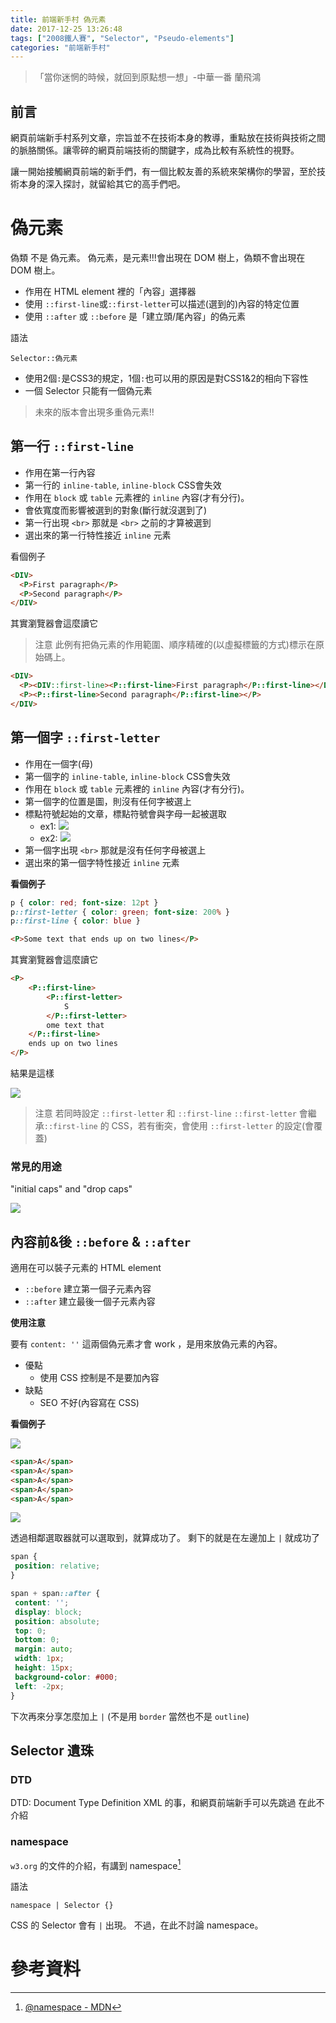 ```yaml
---
title: 前端新手村 偽元素
date: 2017-12-25 13:26:48
tags: ["2008鐵人賽", "Selector", "Pseudo-elements"]
categories: "前端新手村"
---
```

> 「當你迷惘的時候，就回到原點想一想」-中華一番 蘭飛鴻

## 前言

網頁前端新手村系列文章，宗旨並不在技術本身的教導，重點放在技術與技術之間的脈胳關係。讓零碎的網頁前端技術的關鍵字，成為比較有系統性的視野。

讓一開始接觸網頁前端的新手們，有一個比較友善的系統來架構你的學習，至於技術本身的深入探討，就留給其它的高手們吧。

# 偽元素

偽類 不是 偽元素。
偽元素，是元素!!!會出現在 DOM 樹上，偽類不會出現在 DOM 樹上。

- 作用在 HTML element 裡的「內容」選擇器
- 使用 `::first-line`或`::first-letter`可以描述(選到的)內容的特定位置
- 使用 `::after` 或 `::before` 是「建立頭/尾內容」的偽元素

語法

```
Selector::偽元素
```

- 使用2個`:`是CSS3的規定，1個`:`也可以用的原因是對CSS1&2的相向下容性
- 一個 Selector 只能有一個偽元素

> 未來的版本會出現多重偽元素!!

## 第一行 `::first-line`

- 作用在第一行內容
- 第一行的 `inline-table`, `inline-block` CSS會失效
- 作用在 `block` 或 `table` 元素裡的 `inline` 內容(才有分行)。
- 會依寬度而影響被選到的對象(斷行就沒選到了)
- 第一行出現 `<br>` 那就是 `<br>` 之前的才算被選到
- 選出來的第一行特性接近 `inline` 元素

看個例子

```html
<DIV>
  <P>First paragraph</P>
  <P>Second paragraph</P>
</DIV>
```

其實瀏覽器會這麼讀它
> 注意
> 此例有把偽元素的作用範圍、順序精確的(以虛擬標籤的方式)標示在原始碼上。

```html
<DIV>
  <P><DIV::first-line><P::first-line>First paragraph</P::first-line></DIV::first-line></P>
  <P><P::first-line>Second paragraph</P::first-line></P>
</DIV>
```

## 第一個字 `::first-letter`

- 作用在一個字(母)
- 第一個字的 `inline-table`, `inline-block` CSS會失效
- 作用在 `block` 或 `table` 元素裡的 `inline` 內容(才有分行)。
- 第一個字的位置是圖，則沒有任何字被選上
- 標點符號起始的文章，標點符號會與字母一起被選取
    - ex1: ![](https://i.imgur.com/t9nk5TS.png)
    - ex2: ![](https://i.imgur.com/9Fswp9g.png)
- 第一個字出現 `<br>` 那就是沒有任何字母被選上
- 選出來的第一個字特性接近 `inline` 元素


**看個例子**

```css
p { color: red; font-size: 12pt }
p::first-letter { color: green; font-size: 200% }
p::first-line { color: blue }
```

```html
<P>Some text that ends up on two lines</P>
```

其實瀏覽器會這麼讀它

```html
<P>
    <P::first-line>
        <P::first-letter>
            S
        </P::first-letter>
        ome text that
    </P::first-line>
    ends up on two lines
</P>
```

結果是這樣

![](https://i.imgur.com/xCKbqdr.png)

> 注意
> 若同時設定 `::first-letter` 和 `::first-line`
> `::first-letter` 會繼承`::first-line` 的 CSS，若有衝突，會使用 `::first-letter` 的設定(會覆蓋)

### 常見的用途

"initial caps" and "drop caps"

![](https://i.imgur.com/8qTDKd3.png)

## 內容前&後 `::before` & `::after`

適用在可以裝子元素的 HTML element

- `::before` 建立第一個子元素內容
- `::after` 建立最後一個子元素內容

**使用注意**

要有 `content: ''` 這兩個偽元素才會 work ，是用來放偽元素的內容。

- 優點
    - 使用 CSS 控制是不是要加內容
- 缺點
    - SEO 不好(內容寫在 CSS)

**看個例子**

![](https://i.imgur.com/GLqxrjl.png)

```html
<span>A</span>
<span>A</span>
<span>A</span>
<span>A</span>
<span>A</span>
```

![](https://i.imgur.com/JUB7s4C.png)

透過相鄰選取器就可以選取到，就算成功了。
剩下的就是在左邊加上 `|` 就成功了

```css
span {
 position: relative;
}

span + span::after {
 content: '';
 display: block;
 position: absolute;
 top: 0;
 bottom: 0;
 margin: auto;
 width: 1px;
 height: 15px;
 background-color: #000;
 left: -2px;
}
```

下次再來分享怎麼加上 `|`
(不是用 `border` 當然也不是 `outline`)

## Selector 遺珠

### DTD

DTD: Document Type Definition
XML 的事，和網頁前端新手可以先跳過
在此不介紹

### namespace

`w3.org` 的文件的介紹，有講到 namespace[^2]

語法

```
namespace | Selector {}
```

CSS 的 Selector 會有 `|` 出現。
不過，在此不討論 namespace。

# 參考資料

[^1]: [7. Pseudo-elements - w3.org](https://www.w3.org/TR/css3-selectors/#pseudo-elements)
[^2]: [ @namespace - MDN](https://developer.mozilla.org/zh-TW/docs/Web/CSS/@namespace)
